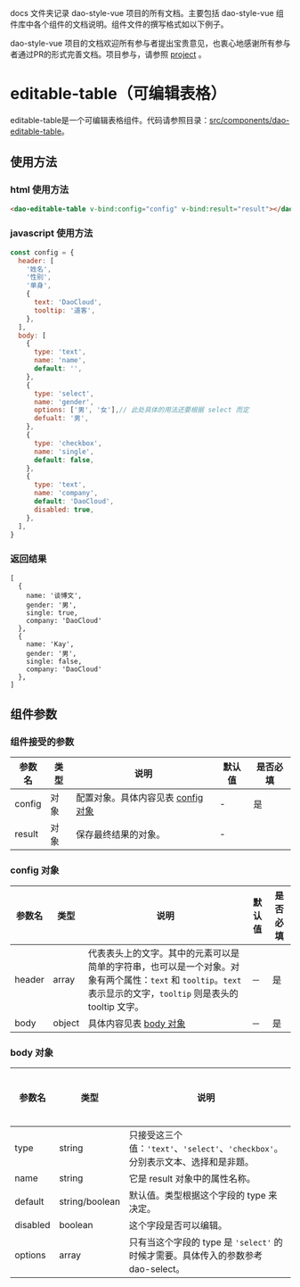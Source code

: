 docs 文件夹记录 dao-style-vue 项目的所有文档。主要包括 dao-style-vue 组件库中各个组件的文档说明。组件文件的撰写格式如以下例子。

dao-style-vue 项目的文档欢迎所有参与者提出宝贵意见，也衷心地感谢所有参与者通过PR的形式完善文档。项目参与，请参照 [project](../project) 。

# editable-table（可编辑表格）

editable-table是一个可编辑表格组件。代码请参照目录：[src/components/dao-editable-table](../src/components/dao-editable-table)。

## 使用方法

### html 使用方法

```html
<dao-editable-table v-bind:config="config" v-bind:result="result"></dao-editable-table>
```

### javascript 使用方法

```javascript
const config = {
  header: [
    '姓名',
    '性别',
    '单身',
    {
      text: 'DaoCloud',
      tooltip: '道客',
    },
  ],
  body: [
    {
      type: 'text',
      name: 'name',
      default: '',
    },
    {
      type: 'select',
      name: 'gender',
      options: ['男', '女'],// 此处具体的用法还要根据 select 而定
      defualt: '男',
    },
    {
      type: 'checkbox',
      name: 'single',
      default: false,
    },
    {
      type: 'text',
      name: 'company',
      default: 'DaoCloud',
      disabled: true,
    },
  ],
}
```

### 返回结果

```
[
  {
    name: '谈博文',
    gender: '男',
    single: true,
    company: 'DaoCloud'
  },
  {
    name: 'Kay',
    gender: '男',
    single: false,
    company: 'DaoCloud'
  },
]
```

## 组件参数

### 组件接受的参数 
|参数名|类型|说明|默认值|是否必填|
|-----|---|----|----|---|
| config | 对象 | 配置对象。具体内容见表 [config 对象](#config-对象) |-|是|
| result | 对象 | 保存最终结果的对象。 |-||

### config 对象
|参数名|类型|说明|默认值|是否必填|
|-----|---|----|----|---|
| header | array| 代表表头上的文字。其中的元素可以是简单的字符串，也可以是一个对象。对象有两个属性：`text` 和 `tooltip`。`text` 表示显示的文字，`tooltip` 则是表头的 tooltip 文字。 |－|是|
| body | object | 具体内容见表 [body 对象](#body-对象)|－|是|

### body 对象
|参数名|类型|说明|默认值|是否必填|
|-----|---|----|----|---|
| type | string | 只接受这三个值：`'text'`、`'select'`、`'checkbox'`。分别表示文本、选择和是非题。|-|是|
| name | string| 它是 result 对象中的属性名称。|-|是|
| default | string/boolean| 默认值。类型根据这个字段的 type 来决定。 |`''`和 `false`|否|
| disabled |boolean | 这个字段是否可以编辑。|`false`|否|
| options | array | 只有当这个字段的 type 是 `'select'` 的时候才需要。具体传入的参数参考 dao-select。 |-|否|
